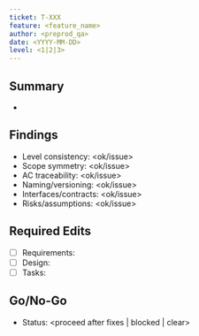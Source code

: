 ```yaml
---
ticket: T-XXX
feature: <feature_name>
author: <preprod_qa>
date: <YYYY-MM-DD>
level: <1|2|3>
---
```


## Summary

- <one-paragraph outcome>

## Findings

- Level consistency: <ok/issue>
- Scope symmetry: <ok/issue>
- AC traceability: <ok/issue>
- Naming/versioning: <ok/issue>
- Interfaces/contracts: <ok/issue>
- Risks/assumptions: <ok/issue>

## Required Edits

- [ ] Requirements: <edit>
- [ ] Design: <edit>
- [ ] Tasks: <edit>

## Go/No-Go

- Status: <proceed after fixes | blocked | clear>
